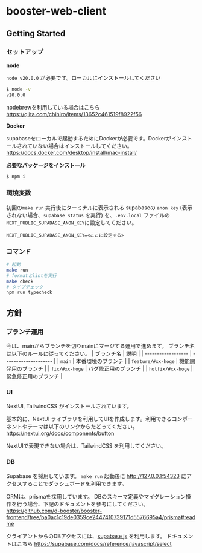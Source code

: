 # booster-web-client

## Getting Started

### セットアップ
**node**

`node v20.0.0` が必要です。ローカルにインストールしてください

```bash
$ node -v
v20.0.0
```

nodebrewを利用している場合はこちら
https://qiita.com/chihiro/items/13652c461519f8922f56

**Docker**

supabaseをローカルで起動するためにDockerが必要です。Dockerがインストールされていない場合はインストールしてください。
https://docs.docker.com/desktop/install/mac-install/

**必要なパッケージをインストール**

```bash
$ npm i
```

### 環境変数
初回の`make run` 実行後にターミナルに表示される supabaseの `anon key` (表示されない場合、`supabase status` を実行) を、`.env.local` ファイルの`NEXT_PUBLIC_SUPABASE_ANON_KEY`に設定してください。
```
NEXT_PUBLIC_SUPABASE_ANON_KEY=<ここに設定する>
```

### コマンド

```bash
# 起動
make run
# formatとlintを実行
make check
# タイプチェック
npm run typecheck
```

## 方針

### ブランチ運用

今は、mainからブランチを切りmainにマージする運用で進めます。
ブランチ名は以下のルールに従ってください。
| ブランチ名 | 説明 |
| ------------------ | -------------------- |
| `main` | 本番環境のブランチ |
| `feature/#xx-hoge` | 機能開発用のブランチ |
| `fix/#xx-hoge` | バグ修正用のブランチ |
| `hotfix/#xx-hoge` | 緊急修正用のブランチ |

### UI

NextUI, TailwindCSS がインストールされています。

基本的に、NextUI ライブラリを利用してUIを作成します。利用できるコンポーネントやテーマは以下のリンクからたどってください。
https://nextui.org/docs/components/button

NextUIで表現できない場合は、TailwindCSS を利用してください。

### DB
Supabase を採用しています。
`make run` 起動後に http://127.0.0.1:54323 にアクセスすることでダッシュボードを利用できます。

ORMは、prismaを採用しています。
DBのスキーマ定義やマイグレーション操作を行う場合、下記のドキュメントを参考にしてください。
https://github.com/d-booster/booster-frontend/tree/ba0ac1c19de0359ce2447410739171d5576695a4/prisma#readme

クライアントからのDBアクセスには、[supabase js](https://supabase.com/docs/reference/javascript/select) を利用します。
ドキュメントはこちら https://supabase.com/docs/reference/javascript/select

